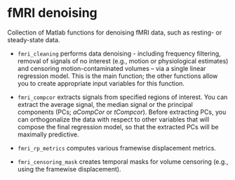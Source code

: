 # fMRI denoising
Collection of Matlab functions for denoising fMRI data, such as resting- or steady-state data. 

- `fmri_cleaning` performs data denoising - including frequency filtering, removal of signals of no interest (e.g., motion or physiological estimates) and censoring motion-contaminated volumes – via a single linear regression model. This is the main function; the other functions allow you to create appropriate input variables for this function.

- `fmri_compcor` extracts signals from specified regions of interest. You can extract the average signal, the median signal or the principal components (PCs;  *aCompCor* or *tCompcor*). Before extracting PCs, you can orthogonalize the data with respect to other variables that will compose the final regression model, so that the extracted PCs will be maximally predictive.  

- `fmri_rp_metrics` computes various framewise displacement metrics. 

- `fmri_censoring_mask` creates temporal masks for volume censoring (e.g., using the framewise displacement).

